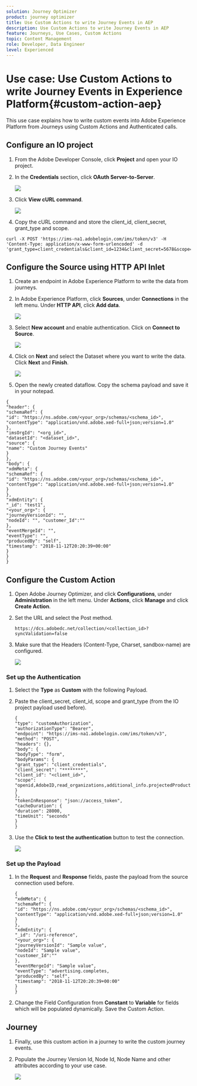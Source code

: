 ```yaml
---
solution: Journey Optimizer
product: journey optimizer
title: Use Custom Actions to write Journey Events in AEP
description: Use Custom Actions to write Journey Events in AEP
feature: Journeys, Use Cases, Custom Actions
topic: Content Management
role: Developer, Data Engineer
level: Experienced
---
```


# Use case: Use Custom Actions to write Journey Events in Experience Platform{#custom-action-aep}

This use case explains how to write custom events into Adobe Experience Platform from Journeys using Custom Actions and Authenticated calls.

## Configure an IO project

1. From the Adobe Developer Console, click **Project** and open your IO project.

1. In the **Credentials** section, click **OAuth Server-to-Server**.

    ![](assets/custom-action-aep-1.png)

1. Click **View cURL command**.

    ![](assets/custom-action-aep-2.png)

1. Copy the cURL command and store the client_id, client_secret, grant_type and scope.

```
curl -X POST 'https://ims-na1.adobelogin.com/ims/token/v3' -H 'Content-Type: application/x-www-form-urlencoded' -d 'grant_type=client_credentials&client_id=1234&client_secret=5678&scope=openid,AdobeID,read_organizations,additional_info.projectedProductContext,session'
```
 
## Configure the Source using HTTP API Inlet

1. Create an endpoint in Adobe Experience Platform to write the data from journeys.

1. In Adobe Experience Platform, click **Sources**, under **Connections** in the left menu. Under **HTTP API**, click **Add data**.

    ![](assets/custom-action-aep-3.png)

1. Select **New account** and enable authentication. Click on **Connect to Source**.

    ![](assets/custom-action-aep-4.png)

1. Click on **Next** and select the Dataset where you want to write the data. Click **Next** and **Finish**.

    ![](assets/custom-action-aep-5.png)

1. Open the newly created dataflow. Copy the schema payload and save it in your notepad.

```
{
"header": {
"schemaRef": {
"id": "https://ns.adobe.com/<your_org>/schemas/<schema_id>",
"contentType": "application/vnd.adobe.xed-full+json;version=1.0"
},
"imsOrgId": "<org_id>",
"datasetId": "<dataset_id>",
"source": {
"name": "Custom Journey Events"
}
},
"body": {
"xdmMeta": {
"schemaRef": {
"id": "https://ns.adobe.com/<your_org>/schemas/<schema_id>",
"contentType": "application/vnd.adobe.xed-full+json;version=1.0"
}
},
"xdmEntity": {
"_id": "test1",
"<your_org>": {
"journeyVersionId": "",
"nodeId": "", "customer_Id":""
},
"eventMergeId": "",
"eventType": "",
"producedBy": "self",
"timestamp": "2018-11-12T20:20:39+00:00"
}
}
}
```

## Configure the Custom Action

1. Open Adobe Journey Optimizer, and click **Configurations**, under **Administration** in the left menu. Under **Actions**, click **Manage** and click **Create Action**.

1. Set the URL and select the Post method. 

    `https://dcs.adobedc.net/collection/<collection_id>?syncValidation=false`

1. Make sure that the Headers (Content-Type, Charset, sandbox-name) are configured.

    ![](assets/custom-action-aep-7bis.png)

### Set up the Authentication

1. Select the **Type** as **Custom** with the following Payload.

1. Paste the client_secret, client_id, scope and grant_type (from the IO project payload used before).

    ```
    {
    "type": "customAuthorization",
    "authorizationType": "Bearer",
    "endpoint": "https://ims-na1.adobelogin.com/ims/token/v3",
    "method": "POST",
    "headers": {},
    "body": {
    "bodyType": "form",
    "bodyParams": {
    "grant_type": "client_credentials",
    "client_secret": "********",
    "client_id": "<client_id>",
    "scope": "openid,AdobeID,read_organizations,additional_info.projectedProductContext,session"
    }
    },
    "tokenInResponse": "json://access_token",
    "cacheDuration": {
    "duration": 28000,
    "timeUnit": "seconds"
    }
    }
    ```

1. Use the **Click to test the authentication** button to test the connection.

    ![](assets/custom-action-aep-8.png)

### Set up the Payload

1. In the **Request** and **Response** fields, paste the payload from the source connection used before.

    ```
    {
    "xdmMeta": {
    "schemaRef": {
    "id": "https://ns.adobe.com/<your_org>/schemas/<schema_id>",
    "contentType": "application/vnd.adobe.xed-full+json;version=1.0"
    }
    },
    "xdmEntity": {
    "_id": "/uri-reference",
    "<your_org>": {
    "journeyVersionId": "Sample value",
    "nodeId": "Sample value",
    "customer_Id":""
    },
    "eventMergeId": "Sample value",
    "eventType": "advertising.completes,
    "producedBy": "self",
    "timestamp": "2018-11-12T20:20:39+00:00"
    }
    }
    ```

1. Change the Field Configuration from **Constant** to **Variable** for fields which will be populated dynamically. Save the Custom Action.

## Journey

1. Finally, use this custom action in a journey to write the custom journey events.

1. Populate the Journey Version Id, Node Id, Node Name and other attributes according to your use case.

    ![](assets/custom-action-aep-9.png)


